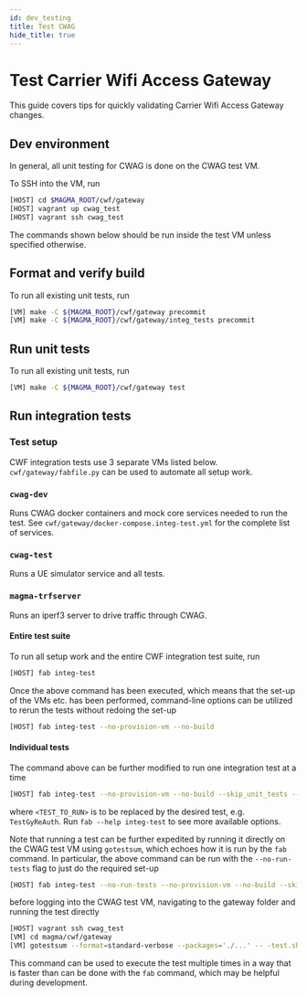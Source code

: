 ```yaml
---
id: dev_testing
title: Test CWAG
hide_title: true
---
```


# Test Carrier Wifi Access Gateway

This guide covers tips for quickly validating Carrier Wifi Access Gateway changes.

## Dev environment

In general, all unit testing for CWAG is done on the CWAG test VM.

To SSH into the VM, run

```bash
[HOST] cd $MAGMA_ROOT/cwf/gateway
[HOST] vagrant up cwag_test
[HOST] vagrant ssh cwag_test
```

The commands shown below should be run inside the test VM unless specified otherwise.

## Format and verify build

To run all existing unit tests, run

```bash
[VM] make -C ${MAGMA_ROOT}/cwf/gateway precommit
[VM] make -C ${MAGMA_ROOT}/cwf/gateway/integ_tests precommit
```

## Run unit tests

To run all existing unit tests, run

```bash
[VM] make -C ${MAGMA_ROOT}/cwf/gateway test
```

## Run integration tests

### Test setup

CWF integration tests use 3 separate VMs listed below.
`cwf/gateway/fabfile.py` can be used to automate all setup work.

### `cwag-dev`

Runs CWAG docker containers and mock core services needed to run the test.
See `cwf/gateway/docker-compose.integ-test.yml` for the complete list of services.

### `cwag-test`

Runs a UE simulator service and all tests.

### `magma-trfserver`

Runs an iperf3 server to drive traffic through CWAG.

#### Entire test suite

To run all setup work and the entire CWF integration test suite, run

```bash
[HOST] fab integ-test
```

Once the above command has been executed, which means that the set-up of the VMs etc. has been
performed, command-line options can be utilized to rerun the tests without redoing the set-up

```bash
[HOST] fab integ-test --no-provision-vm --no-build
```

#### Individual tests

The command above can be further modified to run one integration test at a time

```bash
[HOST] fab integ-test --no-provision-vm --no-build --skip_unit_tests --test_re=<TEST_TO_RUN>
```

where `<TEST_TO_RUN>` is to be replaced by the desired test, e.g. `TestGyReAuth`. Run
`fab --help integ-test` to see more available options.

Note that running a test can be further expedited by running it directly on the CWAG test VM using
`gotestsum`, which echoes how it is run by the `fab` command. In particular, the above command can
be run with the `--no-run-tests` flag to just do the required set-up

```bash
[HOST] fab integ-test --no-run-tests --no-provision-vm --no-build --skip-unit-tests --skip-integ-tests
```

before logging into the CWAG test VM, navigating to the gateway folder and running the test directly

```bash
[HOST] vagrant ssh cwag_test
[VM] cd magma/cwf/gateway
[VM] gotestsum --format=standard-verbose --packages='./...' -- -test.short -timeout 50m -count 1 -tags=all -run=<TEST_TO_RUN>
```

This command can be used to execute the test multiple times in a way that is faster than can be done
with the `fab` command, which may be helpful during development.
